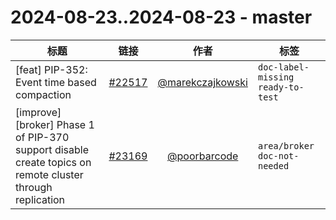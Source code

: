 # 2024-08-23..2024-08-23 - master
| 标题 | 链接 | 作者 | 标签 |
| - | :--: | :--: | - |
| [feat] PIP-352: Event time based compaction | [#22517](https://github.com/apache/pulsar/pull/22517) | [@marekczajkowski](https://github.com/marekczajkowski) | `doc-label-missing` `ready-to-test`  | 
| [improve] [broker] Phase 1 of PIP-370 support disable create topics on remote cluster through replication  | [#23169](https://github.com/apache/pulsar/pull/23169) | [@poorbarcode](https://github.com/poorbarcode) | `area/broker` `doc-not-needed`  | 
